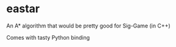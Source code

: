 eastar
=======

An A* algorithm that would be pretty good for Sig-Game (in C++)

Comes with tasty Python binding
